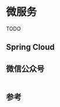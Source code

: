 # 微服务

TODO

## Spring Cloud

## 微信公众号

<img :src="$withBase('/image/qrcode_xiaperio_430.jpg')" style="width:250px;"/>

## 参考
